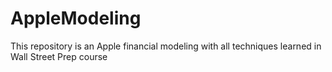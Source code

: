 # AppleModeling
This repository is an Apple financial modeling with all techniques learned in Wall Street Prep course
